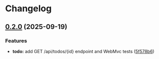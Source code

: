 # Changelog

## [0.2.0](https://github.com/wahidrizka/todolist/compare/v0.1.0...v0.2.0) (2025-09-19)


### Features

* **todo:** add GET /api/todos/{id} endpoint and WebMvc tests ([5f578b6](https://github.com/wahidrizka/todolist/commit/5f578b6a84bec9984b4d05567b8958f6f2f3b2f2))
